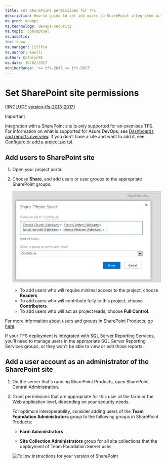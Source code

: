 ```yaml
---
title: Set SharePoint permissions for TFS
description: How-to guide to set add users to SharePoint integrated with Team Foundation Server (TFS)
ms.prod: devops
ms.technology: devops-security
ms.topic: conceptual
ms.assetid: 
toc: show
ms.manager: jillfra
ms.author: kaelli
author: KathrynEE
ms.date: 10/02/2017
monikerRange: '>= tfs-2013 <= tfs-2017'
---
```


# Set SharePoint site permissions

[!INCLUDE [version-tfs-2013-2017](../../_shared/version-tfs-2013-2017.md)]

> [!IMPORTANT]
> Integration with a SharePoint site is only supported for on-premises TFS. For information on what is supported for Azure DevOps, see [Dashboards and reports overview](../../report/overview.md). If you don't have a site and want to add it, see [Configure or add a project portal](../../report/sharepoint-dashboards/configure-or-add-a-project-portal.md). 

## Add users to SharePoint site

1.  Open your project portal.

2.  Choose **Share**, and add users or user groups to the appropriate SharePoint groups.

    ![Choose the SharePoint group and add users](../accounts/_img/add-users-team-project/invite-people.png)

    -   To add users who will require minimal access to the project, choose **Readers**.
    -   To add users who will contribute fully to this project, choose **Contributors**.
    -   To add users who will act as project leads, choose **Full Control**.

For more information about users and groups in SharePoint Products,
[go here](https://technet.microsoft.com/library/cc262690.aspx).

If your TFS deployment is integrated with SQL Server Reporting Services,
you'll need to manage users in the appropriate SQL Server Reporting Services groups,
or they won't be able to view or edit those reports.


## Add a user account as an administrator of the SharePoint site

1.  On the server that's running SharePoint Products, open SharePoint Central Administration.

2.  Grant permissions that are appropriate for this user at the farm or the Web application level, depending on your security needs.

	For optimum interoperability, consider adding users of the **Team Foundation Administrators** group
	to the following groups in SharePoint Products:

	-   **Farm Administrators**

	-   **Site Collection Administrators** group for all site collections that the deployment of Team Foundation Server uses

	![Follow instructions for your version of SharePoint](/tfs/server/admin/_img/add-administrator-tfs/people-and-groups.png)


